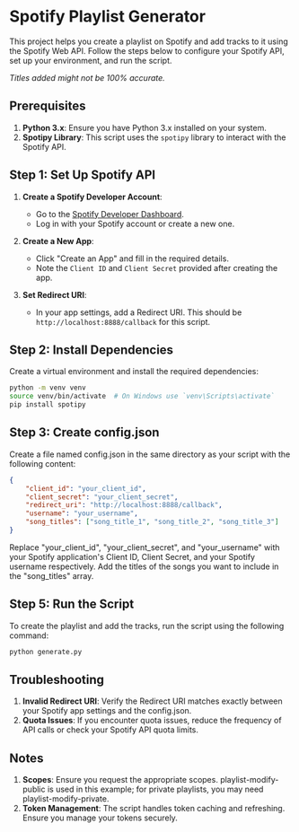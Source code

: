 # Spotify Playlist Generator

This project helps you create a playlist on Spotify and add tracks to it using the Spotify Web API. Follow the steps below to configure your Spotify API, set up your environment, and run the script.

*Titles added might not be 100% accurate.*

## Prerequisites

1. **Python 3.x**: Ensure you have Python 3.x installed on your system.
2. **Spotipy Library**: This script uses the `spotipy` library to interact with the Spotify API.

## Step 1: Set Up Spotify API
1. **Create a Spotify Developer Account**:
   - Go to the [Spotify Developer Dashboard](https://developer.spotify.com/dashboard/applications).
   - Log in with your Spotify account or create a new one.

2. **Create a New App**:
   - Click "Create an App" and fill in the required details.
   - Note the `Client ID` and `Client Secret` provided after creating the app.

3. **Set Redirect URI**:
   - In your app settings, add a Redirect URI. This should be `http://localhost:8888/callback` for this script.

## Step 2: Install Dependencies
Create a virtual environment and install the required dependencies:

```bash
python -m venv venv
source venv/bin/activate  # On Windows use `venv\Scripts\activate`
pip install spotipy
```

## Step 3: Create config.json
Create a file named config.json in the same directory as your script with the following content:

```json
{
    "client_id": "your_client_id",
    "client_secret": "your_client_secret",
    "redirect_uri": "http://localhost:8888/callback",
    "username": "your_username",
    "song_titles": ["song_title_1", "song_title_2", "song_title_3"]
}
```

Replace "your_client_id", "your_client_secret", and "your_username" with your Spotify application's Client ID, Client Secret, and your Spotify username respectively. Add the titles of the songs you want to include in the "song_titles" array.

## Step 5: Run the Script
To create the playlist and add the tracks, run the script using the following command:
```bash
python generate.py
```

## Troubleshooting
1. **Invalid Redirect URI**: Verify the Redirect URI matches exactly between your Spotify app settings and the config.json.
2. **Quota Issues**: If you encounter quota issues, reduce the frequency of API calls or check your Spotify API quota limits.

## Notes
1. **Scopes**: Ensure you request the appropriate scopes. playlist-modify-public is used in this example; for private playlists, you may need playlist-modify-private.
2. **Token Management**: The script handles token caching and refreshing. Ensure you manage your tokens securely.